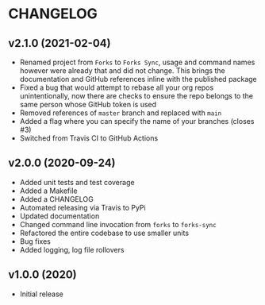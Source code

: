 # CHANGELOG

## v2.1.0 (2021-02-04)

* Renamed project from `Forks` to `Forks Sync`, usage and command names however were already that and did not change. This brings the documentation and GitHub references inline with the published package
* Fixed a bug that would attempt to rebase all your org repos unintentionally, now there are checks to ensure the repo belongs to the same person whose GitHub token is used
* Removed references of `master` branch and replaced with `main`
* Added a flag where you can specify the name of your branches (closes #3)
* Switched from Travis CI to GitHub Actions

## v2.0.0 (2020-09-24)

* Added unit tests and test coverage
* Added a Makefile
* Added a CHANGELOG
* Automated releasing via Travis to PyPi
* Updated documentation
* Changed command line invocation from `forks` to `forks-sync`
* Refactored the entire codebase to use smaller units
* Bug fixes
* Added logging, log file rollovers

## v1.0.0 (2020)

* Initial release
